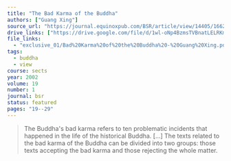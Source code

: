 ```yaml
---
title: "The Bad Karma of the Buddha"
authors: ["Guang Xing"]
source_url: "https://journal.equinoxpub.com/BSR/article/view/14405/16626"
drive_links: ["https://drive.google.com/file/d/1wl-oNp4BzmsTVBnatLELRKmUVZsK4n_K/view?usp=drivesdk"]
file_links:
  - "exclusive_01/Bad%20Karma%20of%20the%20Buddha%20-%20Guang%20Xing.pdf"
tags:
  - buddha
  - view
course: sects
year: 2002
volume: 19
number: 1
journal: bsr
status: featured
pages: "19--29"
---
```


> The Buddha's bad karma refers to ten problematic incidents that happened in the life of the historical Buddha. [...] The texts related to the bad karma of the Buddha can be divided into two groups: those texts accepting the bad karma and those rejecting the whole matter.

